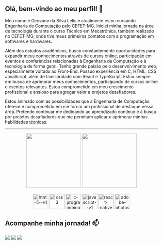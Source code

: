 Olá, bem-vindo ao meu perfil! 👋
---
Meu nome é Geovane da Silva Lelis e atualmente estou cursando Engenharia de Computação pelo CEFET-MG. Iniciei minha jornada na área de tecnologia durante o curso Técnico em Mecatrônica, também realizado no CEFET-MG, onde tive meus primeiros contatos com a programação em softwares e hardwares.

Além dos estudos acadêmicos, busco constantemente oportunidades para expandir meus conhecimentos através de cursos online, participação em eventos e conferências relacionadas à Engenharia de Computação e à tecnologia de forma geral. Tenho grande paixão pelo desenvolvimento web, especialmente voltado ao Front-End. Possuo experiência em C, HTML, CSS, JavaScript, além de familiaridade com React e TypeScript. Estou sempre em busca de aprimorar meus conhecimentos, participando de cursos online e eventos relevantes. Estou comprometido em meu crescimento profissional e ansioso para agregar valor a projetos desafiadores.

Estou animado com as possibilidades que a Engenharia de Computação oferece e comprometido em me tornar um profissional de destaque nessa área. Pretendo continuar me dedicando ao aprendizado contínuo e à busca por projetos desafiadores que me permitam aplicar e aprimorar minhas habilidades técnicas.

---

<div align="center">
    <div>
        <img height="180rem" src="https://github-readme-stats.vercel.app/api?username=geovanelelis&theme=react&hide_border=false&include_all_commits=false&count_private=false">
        <img height="180rem" src="https://github-readme-stats.vercel.app/api/top-langs/?username=geovanelelis&theme=react&hide_border=false&include_all_commits=false&count_private=false&layout=compact">
    </div>
</div>
<br>

<div align="center">
  <img width="50" src="https://img.icons8.com/color/48/html-5--v1.png" alt="html-5--v1"/>
  <img width="50" src="https://img.icons8.com/color/48/css3.png" alt="css3"/>
  <img width="50" src="https://img.icons8.com/color/48/c-programming.png" alt="c-programming"/>
  <img width="50" src="https://img.icons8.com/color/48/javascript--v1.png" alt="javascript--v1"/>
  <img width="50" src="https://img.icons8.com/ios-filled/50/22C3E6/react-native.png" alt="react-native"/>
  <img width="50" src="https://img.icons8.com/color/48/adobe-photoshop--v1.png" alt="adobe-photoshop--v1"/>
</div>

<div>
<h2>Acompanhe minha jornada! 📫</h2>
<div> 
  <a href="https://www.instagram.com/geovanelelis/"><img src="https://img.shields.io/badge/-Instagram-%23E4405F?style=for-the-badge&logo=instagram&logoColor=white" target="_blank"></a>
  <a href="https://www.linkedin.com/in/geovanelelis"><img src="https://img.shields.io/badge/-LinkedIn-%230077B5?style=for-the-badge&logo=linkedin&logoColor=white"></a> 
  <a href = "mailto:geovanelelisds@gmail.com"><img src="https://img.shields.io/badge/-Gmail-%23333?style=for-the-badge&logo=gmail&logoColor=white"></a>
</div>
  </div>

